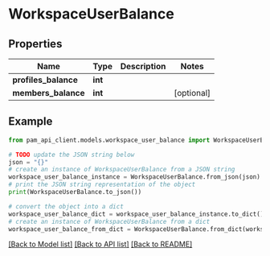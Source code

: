 # WorkspaceUserBalance


## Properties

Name | Type | Description | Notes
------------ | ------------- | ------------- | -------------
**profiles_balance** | **int** |  | 
**members_balance** | **int** |  | [optional] 

## Example

```python
from pam_api_client.models.workspace_user_balance import WorkspaceUserBalance

# TODO update the JSON string below
json = "{}"
# create an instance of WorkspaceUserBalance from a JSON string
workspace_user_balance_instance = WorkspaceUserBalance.from_json(json)
# print the JSON string representation of the object
print(WorkspaceUserBalance.to_json())

# convert the object into a dict
workspace_user_balance_dict = workspace_user_balance_instance.to_dict()
# create an instance of WorkspaceUserBalance from a dict
workspace_user_balance_from_dict = WorkspaceUserBalance.from_dict(workspace_user_balance_dict)
```
[[Back to Model list]](../README.md#documentation-for-models) [[Back to API list]](../README.md#documentation-for-api-endpoints) [[Back to README]](../README.md)


